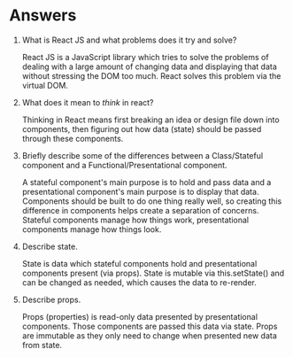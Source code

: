 # Answers

1.  What is React JS and what problems does it try and solve?
    
    React JS is a JavaScript library which tries to solve the problems of dealing with a large amount of changing data and displaying that data without stressing the DOM too much. React solves this problem via the virtual DOM.

2.  What does it mean to _think_ in react?

    Thinking in React means first breaking an idea or design file down into components, then figuring out how data (state) should be passed through these components.

3.  Briefly describe some of the differences between a Class/Stateful component and a Functional/Presentational component.

    A stateful component's main purpose is to hold and pass data and a presentational component's main purpose is to display that data. Components should be built to do one thing really well, so creating this difference in components helps create a separation of concerns. Stateful components manage how things work, presentational components manage how things look.

4.  Describe state.

    State is data which stateful components hold and presentational components present (via props). State is mutable via this.setState() and can be changed as needed, which causes the data to re-render.

5.  Describe props.

    Props (properties) is read-only data presented by presentational components. Those components are passed this data via state. Props are immutable as they only need to change when presented new data from state.